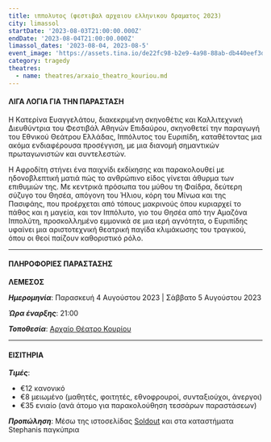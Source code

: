 ```yaml
---
title: ιππολυτος (φεστιβαλ αρχαιου ελληνικου δραματος 2023)
city: limassol
startDate: '2023-08-03T21:00:00.000Z'
endDate: '2023-08-04T21:00:00.000Z'
limassol_dates: '2023-08-04, 2023-08-5'
event_image: 'https://assets.tina.io/de22fc98-b2e9-4a98-88ab-db440eef3dc1/Ippolitos_2.jpg'
category: tragedy
theatres:
  - name: theatres/arxaio_theatro_kouriou.md
---
```


#### ΛΙΓΑ ΛΟΓΙΑ ΓΙΑ ΤΗΝ ΠΑΡΑΣΤΑΣΗ

Η Kατερίνα	Ευαγγελάτου,	διακεκριμένη	σκηνοθέτις	και Καλλιτεχνική	Διευθύντρια	του Φεστιβάλ	Αθηνών
Επιδαύρου, σκηνοθετεί την παραγωγή του Εθνικού Θεάτρου Ελλάδας,	Ιππόλυτος	του Ευριπίδη, καταθέτοντας μια
ακόμα ενδιαφέρουσα προσέγγιση, με μια διανομή σημαντικών πρωταγωνιστών και συντελεστών.

Η Αφροδίτη στήνει ένα παιχνίδι	εκδίκησης	και παρακολουθεί	με ηδονοβλεπτική	ματιά πώς το ανθρώπινο	είδος γίνεται άθυρμα των επιθυμιών της. Με κεντρικά πρόσωπα του μύθου τη Φαίδρα, δεύτερη σύζυγο του Θησέα, απόγονη του Ήλιου, κόρη του Μίνωα και της Πασιφάης, που προέρχεται από τόπους μακρινούς όπου κυριαρχεί το πάθος και η μαγεία, και τον Ιππόλυτο, γιο του Θησέα από την Αμαζόνα Ιππολύτη, προσκολλημένο εμμονικά σε μια ιερή αγνότητα,	ο Ευριπίδης υφαίνει μια αριστοτεχνική θεατρική παγίδα κλιμάκωσης	του τραγικού,	όπου οι θεοί παίζουν καθοριστικό ρόλο.

***

#### ΠΛΗΡΟΦΟΡΙΕΣ ΠΑΡΑΣΤΑΣΗΣ

**ΛΕΜΕΣΟΣ**

***Ημερομηνία***: Παρασκευή 4 Αυγούστου 2023 | Σάββατο 5 Αυγούστου 2023

***Ώρα έναρξης***: 21:00

***Τοποθεσία***: [Αρχαίο Θέατρο Κουρίου](?#map)

***

#### ΕΙΣΙΤΗΡΙΑ

***Τιμές***:

* €12 κανονικό
* €8 μειωμένο	(μαθητές, φοιτητές, εθνοφρουροί, συνταξιούχοι, άνεργοι)
* €35 ενιαίο (ανά άτομο για παρακολούθηση τεσσάρων παραστάσεων)

***Προπώληση***: Μέσω της ιστοσελίδας [Soldout](https://www.soldoutticketbox.com/international-festival-of-ancient-greek-drama-2023/?lang=en "") και στα καταστήματα Stephanis παγκύπρια
